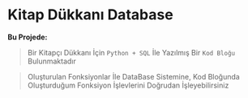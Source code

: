 # Kitap Dükkanı Database

**Bu Projede:**

> Bir Kitapçı Dükkanı İçin ``Python + SQL`` İle Yazılmış Bir ``Kod Bloğu`` Bulunmaktadır

> Oluşturulan Fonksiyonlar İle DataBase Sistemine, Kod Bloğunda Oluşturduğum Fonksiyon İşlevlerini Doğrudan İşleyebilirsiniz
